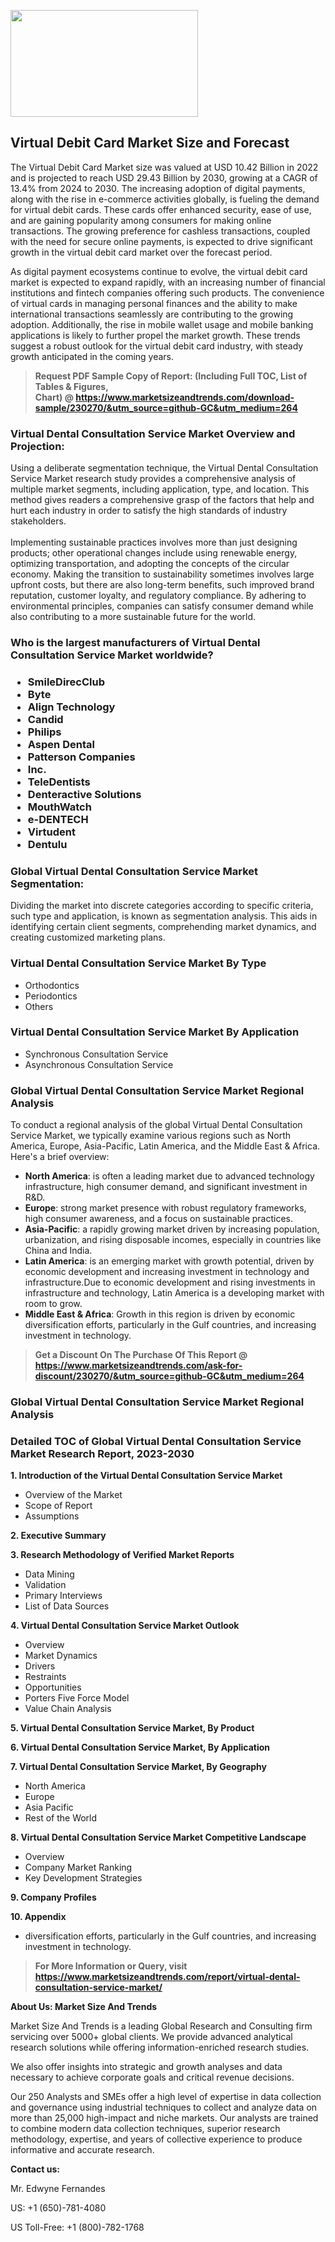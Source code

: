 <p><img class="alignnone size-medium wp-image-20088" src="https://ffe5etoiles.com/wp-content/uploads/2024/12/MST1-300x171.png" alt="" width="300" height="171" /></p><h2>Virtual Debit Card Market Size and Forecast</h2><p>The Virtual Debit Card Market size was valued at USD 10.42 Billion in 2022 and is projected to reach USD 29.43 Billion by 2030, growing at a CAGR of 13.4% from 2024 to 2030. The increasing adoption of digital payments, along with the rise in e-commerce activities globally, is fueling the demand for virtual debit cards. These cards offer enhanced security, ease of use, and are gaining popularity among consumers for making online transactions. The growing preference for cashless transactions, coupled with the need for secure online payments, is expected to drive significant growth in the virtual debit card market over the forecast period.</p><p>As digital payment ecosystems continue to evolve, the virtual debit card market is expected to expand rapidly, with an increasing number of financial institutions and fintech companies offering such products. The convenience of virtual cards in managing personal finances and the ability to make international transactions seamlessly are contributing to the growing adoption. Additionally, the rise in mobile wallet usage and mobile banking applications is likely to further propel the market growth. These trends suggest a robust outlook for the virtual debit card industry, with steady growth anticipated in the coming years.</p></p><blockquote id="" class=""><strong>Request PDF Sample Copy of Report: (Including Full TOC, List of Tables &amp; Figures, Chart)&nbsp;@&nbsp;<strong><a href="https://www.marketsizeandtrends.com/download-sample/230270/&utm_source=github-GC&utm_medium=264" target="_blank">https://www.marketsizeandtrends.com/download-sample/230270/&utm_source=github-GC&utm_medium=264</a></strong></strong></blockquote><h3 id="" class="">Virtual Dental Consultation Service Market&nbsp;Overview and Projection:</h3><p id="" class="">Using a deliberate segmentation technique, the Virtual Dental Consultation Service Market research study provides a comprehensive analysis of multiple market segments, including application, type, and location. This method gives readers a comprehensive grasp of the factors that help and hurt each industry in order to satisfy the high standards of industry stakeholders. <br /> <br />Implementing sustainable practices involves more than just designing products; other operational changes include using renewable energy, optimizing transportation, and adopting the concepts of the circular economy. Making the transition to sustainability sometimes involves large upfront costs, but there are also long-term benefits, such improved brand reputation, customer loyalty, and regulatory compliance. By adhering to environmental principles, companies can satisfy consumer demand while also contributing to a more sustainable future for the world.</p><h3 id="" class="">Who is the largest manufacturers of&nbsp;Virtual Dental Consultation Service Market worldwide?</h3><h3 class=""><p><ul><li>SmileDirecClub </li><li> Byte </li><li> Align Technology </li><li> Candid </li><li> Philips </li><li> Aspen Dental </li><li> Patterson Companies </li><li> Inc. </li><li> TeleDentists </li><li> Denteractive Solutions </li><li> MouthWatch </li><li> e-DENTECH </li><li> Virtudent </li><li> Dentulu</li></ul></p></h3><h3 id="" class="">Global&nbsp;Virtual Dental Consultation Service Market Segmentation:</h3><p id="" class="">Dividing the market into discrete categories according to specific criteria, such type and application, is known as segmentation analysis. This aids in identifying certain client segments, comprehending market dynamics, and creating customized marketing plans.</p><h3 id="" class="">Virtual Dental Consultation Service Market&nbsp;By Type</h3><p><p><ul><li>Orthodontics</li><li> Periodontics</li><li> Others</p></li></ul></p></p><h3 id="" class="">Virtual Dental Consultation Service Market&nbsp;By Application</h3><p class=""><p><ul><li>Synchronous Consultation Service</li><li> Asynchronous Consultation Service</li></ul></p></p><h3 id="" class="">Global Virtual Dental Consultation Service Market Regional Analysis</h3><p id="" class="">To conduct a regional analysis of the global Virtual Dental Consultation Service Market, we typically examine various regions such as North America, Europe, Asia-Pacific, Latin America, and the Middle East &amp; Africa. Here's a brief overview:</p><ul><li><strong>North America</strong>: is often a leading market due to advanced technology infrastructure, high consumer demand, and significant investment in R&amp;D.</li><li><strong>Europe</strong>: strong market presence with robust regulatory frameworks, high consumer awareness, and a focus on sustainable practices.</li><li><strong>Asia-Pacific</strong>: a rapidly growing market driven by increasing population, urbanization, and rising disposable incomes, especially in countries like China and India.</li><li><strong>Latin America</strong>: is an emerging market with growth potential, driven by economic development and increasing investment in technology and infrastructure.Due to economic development and rising investments in infrastructure and technology, Latin America is a developing market with room to grow.</li><li><strong>Middle East &amp; Africa</strong>: Growth in this region is driven by economic diversification efforts, particularly in the Gulf countries, and increasing investment in technology.</li></ul><blockquote id="" class=""><strong>Get a Discount On The Purchase Of This Report @ <strong><a href="https://www.marketsizeandtrends.com/ask-for-discount/230270/&utm_source=github-GC&utm_medium=264" target="_blank">https://www.marketsizeandtrends.com/ask-for-discount/230270/&utm_source=github-GC&utm_medium=264</a></strong></strong></blockquote><h3 id="" class="">Global Virtual Dental Consultation Service Market Regional Analysis</h3><h3 id="" class="">Detailed TOC of Global Virtual Dental Consultation Service Market Research Report, 2023-2030</h3><p id="" class=""><strong>1. Introduction of the Virtual Dental Consultation Service Market</strong></p><ul><li>Overview of the Market</li><li>Scope of Report</li><li>Assumptions</li></ul><p id="" class=""><strong>2. Executive Summary</strong></p><p id="" class=""><strong>3. Research Methodology of Verified Market Reports</strong></p><ul><li>Data Mining</li><li>Validation</li><li>Primary Interviews</li><li>List of Data Sources</li></ul><p id="" class=""><strong>4. Virtual Dental Consultation Service Market Outlook</strong></p><ul><li>Overview</li><li>Market Dynamics</li><li>Drivers</li><li>Restraints</li><li>Opportunities</li><li>Porters Five Force Model</li><li>Value Chain Analysis</li></ul><p id="" class=""><strong>5. Virtual Dental Consultation Service Market, By Product</strong></p><p id="" class=""><strong>6. Virtual Dental Consultation Service Market, By Application</strong></p><p id="" class=""><strong>7. Virtual Dental Consultation Service Market, By Geography</strong></p><ul><li>North America</li><li>Europe</li><li>Asia Pacific</li><li>Rest of the World</li></ul><p id="" class=""><strong>8. Virtual Dental Consultation Service Market Competitive Landscape</strong></p><ul><li>Overview</li><li>Company Market Ranking</li><li>Key Development Strategies</li></ul><p id="" class=""><strong>9. Company Profiles</strong></p><p id="" class=""><strong>10. Appendix</strong></p><ul><li>diversification efforts, particularly in the Gulf countries, and increasing investment in technology.</li></ul><blockquote id="" class=""><strong>For More Information or Query, visit <strong><strong><a href="https://www.marketsizeandtrends.com/report/virtual-dental-consultation-service-market/" target="_blank">https://www.marketsizeandtrends.com/report/virtual-dental-consultation-service-market/</a></strong></strong></strong></blockquote><p id="" class=""><strong>About Us: Market Size And Trends</strong></p><p id="" class="">Market Size And Trends is a leading Global Research and Consulting firm servicing over 5000+ global clients. We provide advanced analytical research solutions while offering information-enriched research studies.</p><p id="" class="">We also offer insights into strategic and growth analyses and data necessary to achieve corporate goals and critical revenue decisions.</p><p id="" class="">Our 250 Analysts and SMEs offer a high level of expertise in data collection and governance using industrial techniques to collect and analyze data on more than 25,000 high-impact and niche markets. Our analysts are trained to combine modern data collection techniques, superior research methodology, expertise, and years of collective experience to produce informative and accurate research.</p><p id="" class=""><strong>Contact us:</strong></p><p id="" class="">Mr. Edwyne Fernandes</p><p id="" class="">US: +1 (650)-781-4080</p><p id="" class="">US Toll-Free: +1 (800)-782-1768</p>
